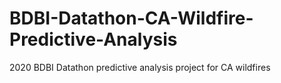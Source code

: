 # BDBI-Datathon-CA-Wildfire-Predictive-Analysis
2020 BDBI Datathon predictive analysis project for CA wildfires
